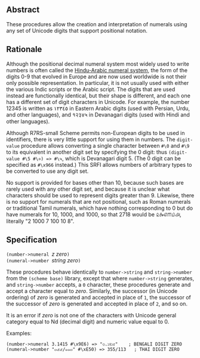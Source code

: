 ## Abstract

These procedures allow the creation and interpretation of numerals
using any set of Unicode digits that support positional notation.

## Rationale

Although the positional decimal numeral system most widely used to write numbers
is often called the
[Hindu-Arabic numeral system](https://en.wikipedia.org/wiki/Hindu%E2%80%93Arabic_numeral_system),
the form of the digits 0-9 that evolved in Europe and are now used worldwide
is not their only possible representation.
In particular, it is not usually
used with either the various Indic scripts or the Arabic script.
The digits that are
used instead are functionally identical, but their shape is different,
and each one has a different set of digit characters in Unicode.
For example, the number 12345 is written as ١٢٣٤٥ in Eastern Arabic digits
(used with Persian, Urdu, and other languages),
and १२३४५ in Devanagari digits (used with Hindi and other languages).

Although R7RS-small Scheme permits
non-European digits to be used in identifiers,
there is very little support for using them in numbers.
The `digit-value` procedure allows converting
a single character between `#\0` and `#\9` to its
equivalent in another digit set by specifying the 0 digit: 
thus `(digit-value #\5 #\०) => #\५`, which is Devanagari digit 5.
(The 0 digit can be specified as `#\x966` instead.)
This SRFI allows numbers of arbitrary types
to be converted to use any digit set.

No support is provided for bases other than 10,
because such bases are rarely used with any other digit set,
and because it is unclear what characters should be used
to represent digits greater than 9.
Likewise, there is no support for numerals that are not positional,
such as Roman numerals or traditional Tamil numerals, which
have nothing corresponding to 0 but do have numerals
for 10, 1000, and 1000, so that 2718 would be ௨௲௭௱௰௮,
literally "2 1000 7 100 10 8".


## Specification

`(number->numeral `*z zero*`)`  
`(numeral->number `*string zero*`)`

These procedures behave identically to `number->string`
and `string->number` from the `(scheme base)` library,
except that where `number->string` generates,
and `string->number` accepts, a `0` character,
these procedures generate and accept a character equal to *zero*.
Similarly, the successor (in Unicode ordering)
of *zero* is generated and accepted in place of `1`,
the successor of the successor of *zero*
is generated and accepted in place of `2`, and so on.

It is an error if *zero* is not one of the characters
with Unicode general category equal to Nd (decimal digit)
and numeric value equal to 0.

Examples:

```
(number->numeral 3.1415 #\x9E6) => "৩.১৪১৫"    ; BENGALI DIGIT ZERO
(numeral->number "๓๕๕/๑๑๓" #\xE50) => 355/113   ; THAI DIGIT ZERO
```
